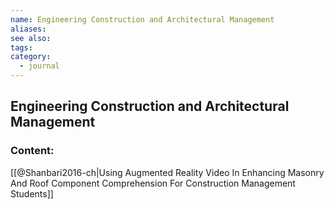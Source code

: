 ```yaml
---
name: Engineering Construction and Architectural Management
aliases:
see also:
tags:
category:
  - journal
---
```


## Engineering Construction and Architectural Management

### Content:
[[@Shanbari2016-ch|Using Augmented Reality Video In Enhancing Masonry And Roof Component Comprehension For Construction Management Students]]